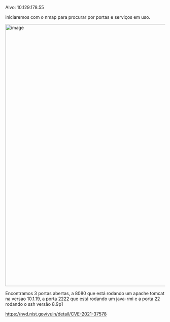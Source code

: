 Alvo: 10.129.178.55

iniciaremos com o nmap para procurar por portas e serviços em uso.

<img width="922" height="825" alt="image" src="https://github.com/user-attachments/assets/7b050e26-1130-407b-9ccf-5047413a3804" />

Encontramos 3 portas abertas, a 8080 que está rodando um apache tomcat na versao 10.1.19, a porta 2222 que está rodando um java-rmi e a porta 22 rodando o ssh versão 8.9p1

https://nvd.nist.gov/vuln/detail/CVE-2021-37578

